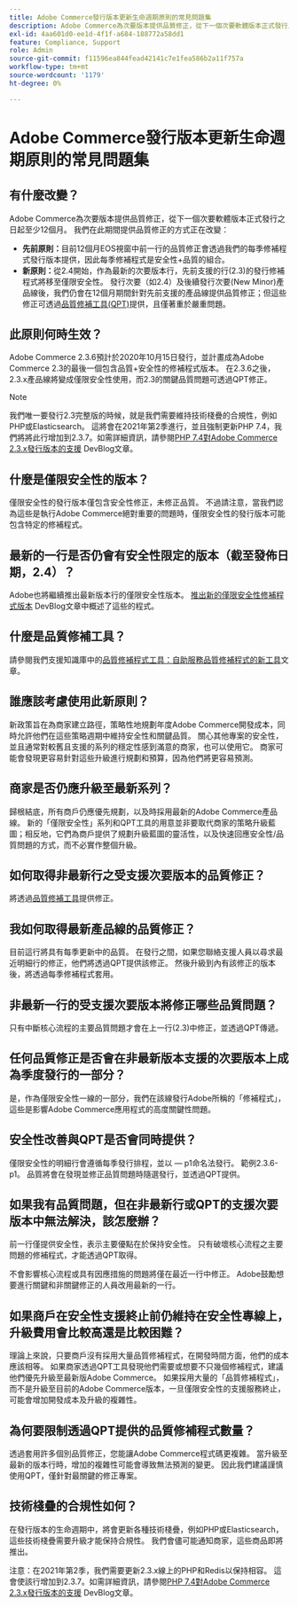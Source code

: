 ```yaml
---
title: Adobe Commerce發行版本更新生命週期原則的常見問題集
description: Adobe Commerce為次要版本提供品質修正，從下一個次要軟體版本正式發行之日起至少12個月。 我們在此期間提供品質修正的方式正在改變：
exl-id: 4aa601d0-ee1d-4f1f-a684-188772a58dd1
feature: Compliance, Support
role: Admin
source-git-commit: f11596ea844fead42141c7e1fea586b2a11f757a
workflow-type: tm+mt
source-wordcount: '1179'
ht-degree: 0%

---
```


# Adobe Commerce發行版本更新生命週期原則的常見問題集

## 有什麼改變？

Adobe Commerce為次要版本提供品質修正，從下一個次要軟體版本正式發行之日起至少12個月。 我們在此期間提供品質修正的方式正在改變：

* **先前原則：**&#x200B;目前12個月EOS視窗中前一行的品質修正會透過我們的每季修補程式發行版本提供，因此每季修補程式是安全性+品質的組合。
* **新原則：**&#x200B;從2.4開始，作為最新的次要版本行，先前支援的行(2.3)的發行修補程式將移至僅限安全性。 發行次要（如2.4）及後續發行次要(New Minor)產品線後，我們仍會在12個月期間針對先前支援的產品線提供品質修正；但這些修正可透過[品質修補工具(QPT)](https://experienceleague.adobe.com/en/docs/commerce-operations/tools/quality-patches-tool/quality-patches-tool-to-self-serve-quality-patches)提供，且僅著重於嚴重問題。

## 此原則何時生效？

Adobe Commerce 2.3.6預計於2020年10月15日發行，並計畫成為Adobe Commerce 2.3的最後一個包含品質+安全性的修補程式版本。 在2.3.6之後，2.3.x產品線將變成僅限安全性使用，而2.3的關鍵品質問題可透過QPT修正。

>[!NOTE]
>
>我們唯一要發行2.3完整版的時候，就是我們需要維持技術棧疊的合規性，例如PHP或Elasticsearch。 這將會在2021年第2季進行，並且強制更新PHP 7.4，我們將將此行增加到2.3.7。如需詳細資訊，請參閱[PHP 7.4對Adobe Commerce 2.3.x發行版本的支援](https://community.magento.com/t5/Magento-DevBlog/PHP-7-4-support-for-Magento-2-3-x-release-line/ba-p/458946) DevBlog文章。

## 什麼是僅限安全性的版本？

僅限安全性的發行版本僅包含安全性修正，未修正品質。 不過請注意，當我們認為這些是執行Adobe Commerce絕對重要的問題時，僅限安全性的發行版本可能包含特定的修補程式。

## 最新的一行是否仍會有安全性限定的版本（截至發佈日期，2.4）？

Adobe也將繼續推出最新版本行的僅限安全性版本。 [推出新的僅限安全性修補程式版本](https://community.magento.com/t5/Magento-DevBlog/Introducing-the-New-Security-only-Patch-Release/ba-p/141287) DevBlog文章中概述了這些的程式。

## 什麼是品質修補工具？

請參閱我們支援知識庫中的[品質修補程式工具：自助服務品質修補程式的新工具](https://experienceleague.adobe.com/en/docs/commerce-operations/tools/quality-patches-tool/quality-patches-tool-to-self-serve-quality-patches)文章。

## 誰應該考慮使用此新原則？

新政策旨在為商家建立路徑，策略性地規劃年度Adobe Commerce開發成本，同時允許他們在這些策略週期中維持安全性和關鍵品質。 關心其他專案的安全性，並且通常對較舊且支援的系列的穩定性感到滿意的商家，也可以使用它。 商家可能會發現更容易針對這些升級進行規劃和預算，因為他們將更容易預測。

## 商家是否仍應升級至最新系列？

歸根結底，所有商戶仍應優先規劃，以及時採用最新的Adobe Commerce產品線。 新的「僅限安全性」系列和QPT工具的用意並非要取代商家的策略升級藍圖；相反地，它們為商戶提供了規劃升級藍圖的靈活性，以及快速回應安全性/品質問題的方式，而不必實作整個升級。

## 如何取得非最新行之受支援次要版本的品質修正？

將透過[品質修補工具](https://experienceleague.adobe.com/en/docs/commerce-operations/tools/quality-patches-tool/quality-patches-tool-to-self-serve-quality-patches)提供修正。

## 我如何取得最新產品線的品質修正？

目前這行將具有每季更新中的品質。 在發行之間，如果您聯絡支援人員以尋求最近明細行的修正，他們將透過QPT提供該修正。 然後升級到內有該修正的版本後，將透過每季修補程式套用。

## 非最新一行的受支援次要版本將修正哪些品質問題？

只有中斷核心流程的主要品質問題才會在上一行(2.3)中修正，並透過QPT傳遞。

## 任何品質修正是否會在非最新版本支援的次要版本上成為季度發行的一部分？

是，作為僅限安全性一線的一部分，我們在該線發行Adobe所稱的「修補程式」，這些是影響Adobe Commerce應用程式的高度關鍵性問題。

## 安全性改善與QPT是否會同時提供？

僅限安全性的明細行會遵循每季發行排程，並以 — p1命名法發行。 範例2.3.6-p1。 品質將會在發現並修正品質問題時隨選發行，並透過QPT提供。

## 如果我有品質問題，但在非最新行或QPT的支援次要版本中無法解決，該怎麼辦？

前一行僅提供安全性，表示主要優點在於保持安全性。 只有破壞核心流程之主要問題的修補程式，才能透過QPT取得。

不會影響核心流程或具有因應措施的問題將僅在最近一行中修正。 Adobe鼓勵想要進行關鍵和非關鍵修正的人員改用最新的一行。

## 如果商戶在安全性支援終止前仍維持在安全性專線上，升級費用會比較高還是比較困難？

理論上來說，只要商戶沒有採用大量品質修補程式，在開發時間方面，他們的成本應該相等。 如果商家透過QPT工具發現他們需要或想要不只幾個修補程式，建議他們優先升級至最新版Adobe Commerce。 如果採用大量的「品質修補程式」，而不是升級至目前的Adobe Commerce版本，一旦僅限安全性的支援服務終止，可能會增加開發成本及升級的複雜性。

## 為何要限制透過QPT提供的品質修補程式數量？

透過套用許多個別品質修正，您能讓Adobe Commerce程式碼更複雜。 當升級至最新的版本行時，增加的複雜性可能會導致無法預測的變更。 因此我們建議謹慎使用QPT，僅針對最關鍵的修正專案。

## 技術棧疊的合規性如何？

在發行版本的生命週期中，將會更新各種技術棧疊，例如PHP或Elasticsearch，這些技術棧疊需要升級才能保持合規性。 我們會儘可能通知商家，這些商品即將推出。

注意：在2021年第2季，我們需要更新2.3.x線上的PHP和Redis以保持相容。 這會使該行增加到2.3.7。如需詳細資訊，請參閱[PHP 7.4對Adobe Commerce 2.3.x發行版本的支援](https://community.magento.com/t5/Magento-DevBlog/PHP-7-4-support-for-Magento-2-3-x-release-line/ba-p/458946) DevBlog文章。
